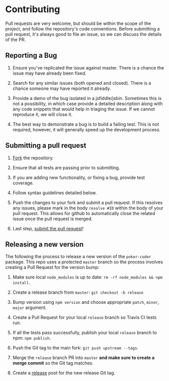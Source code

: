 # Contributing

Pull requests are very welcome, but should be within the scope of the project, and follow the repository's code conventions. Before submitting a pull request, it's always good to file an issue, so we can discuss the details of the PR.

## Reporting a Bug

1. Ensure you've replicated the issue against master. There is a chance the issue may have already been fixed.

2. Search for any similar issues (both opened and closed). There is a chance someone may have reported it already.

3. Provide a demo of the bug isolated in a jsfiddle/jsbin. Sometimes this is not a possibility, in which case provide a detailed description along with any code snippets that would help in triaging the issue. If we cannot reproduce it, we will close it.

4. The best way to demonstrate a bug is to build a failing test. This is not required, however, it will generally speed up the development process.

## Submitting a pull request

1. [Fork][fork] the repository.

1. Ensure that all tests are passing prior to submitting.

1. If you are adding new functionality, or fixing a bug, provide test coverage.

1. Follow syntax guidelines detailed below.

1. Push the changes to your fork and submit a pull request. If this resolves any issues, please mark in the body `resolve #ID` within the body of your pull request. This allows for github to automatically close the related issue once the pull request is merged.

1. Last step, [submit the pull request][pr]!

[pr]: https://github.com/ningowood/poker-coder/compare/
[fork]: https://github.com/ningowood/poker-coder/fork/

## Releasing a new version

The following the process to release a new version of the `poker-coder` package. This repo uses a protected `master` branch so the process involves creating a Pull Request for the version bump:

1. Make sure local `node_modules` is up to date: `rm -rf node_modules && npm install`.

2. Create a release branch from `master`: `git checkout -b release`

3. Bump version using `npm version` and choose appropriate `patch`, `minor`, `major` argument.

4. Create a Pull Request for your local `release` branch so Travis CI tests run.

5. If all the tests pass successfully, publish your local `release` branch to npm: `npm publish`.

6. Push the Git tag to the main fork: `git push upstream --tags`.

7. Merge the `release` branch PR into `master` **and make sure to create a merge commit** so the Git tag matches.

8. Create a [release](https://github.com/ningowood/poker-coder/releases) post for the new release Git tag.